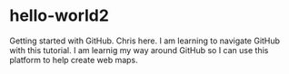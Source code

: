 # hello-world2
Getting started with GitHub.
Chris here.  I am learning to navigate GitHub with this tutorial.  I am learnig my way around GitHub so I can use this platform to help create web maps.
